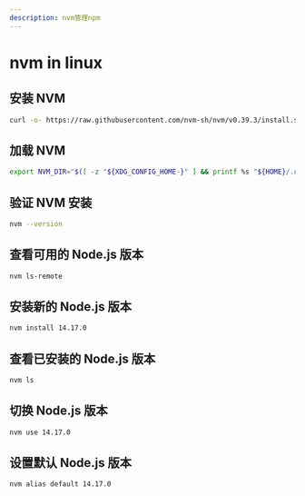 ```yaml
---
description: nvm管理npm
---
```


# nvm in linux

## 安装 NVM

```sh
curl -o- https://raw.githubusercontent.com/nvm-sh/nvm/v0.39.3/install.sh | bash
```

## 加载 NVM

```bash
export NVM_DIR="$([ -z "${XDG_CONFIG_HOME-}" ] && printf %s "${HOME}/.nvm" || printf %s "${XDG_CONFIG_HOME}/nvm")" [ -s "$NVM_DIR/nvm.sh" ] && . "$NVM_DIR/nvm.sh"
```

## 验证 NVM 安装

```bash
nvm --version
```

## 查看可用的 Node.js 版本

```bash
nvm ls-remote
```

## 安装新的 Node.js 版本

```bash
nvm install 14.17.0
```

## 查看已安装的 Node.js 版本

```bash
nvm ls
```

## 切换 Node.js 版本

```bash
nvm use 14.17.0
```

## 设置默认 Node.js 版本

```bash
nvm alias default 14.17.0
```
